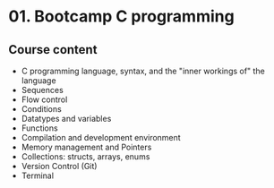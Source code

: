 # 01. Bootcamp C programming

## Course content

-   C programming language, syntax, and the "inner workings of" the language
-   Sequences
-   Flow control
-   Conditions
-   Datatypes and variables
-   Functions
-   Compilation and development environment
-   Memory management and Pointers
-   Collections: structs, arrays, enums
-   Version Control (Git)
-   Terminal


